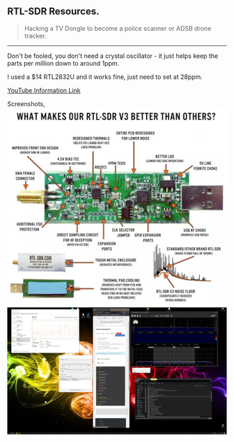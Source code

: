 ## RTL-SDR Resources.  
> Hacking a TV Dongle to become a police scanner or ADSB drone tracker.
---
   
Don't be fooled, you don't need a crystal oscillator - it just helps keep the parts per million down to around 1ppm.
   
I used a $14 RTL2832U and it works fine, just need to set at 28ppm.

[YouTube Information Link](https://m.youtube.com/results?sp=mAEA&search_query=Rtl+sdr+provoice+)
   
Screenshots,
![Hardware](Screenshot_20220804_110830.jpg)
![Software](RTL%20SDR.jpg)
